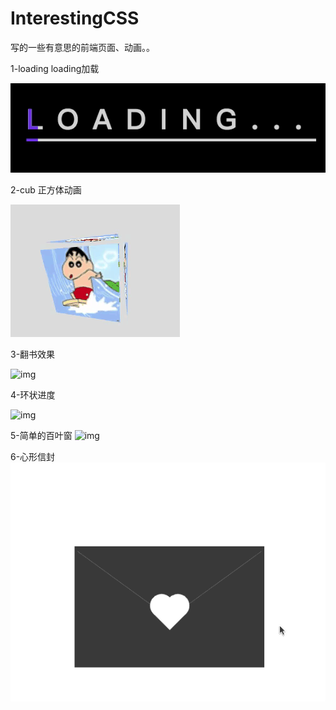 # InterestingCSS

写的一些有意思的前端页面、动画。。

1-loading  loading加载

![img](/gif/loading.gif)

2-cub 正方体动画

![img](gif/cub.gif)

3-翻书效果

![img](gif/books.gif)

4-环状进度

![img](gif/huanjindu.gif)

5-简单的百叶窗
![img](gif/baiyechuang.gif)

6-心形信封
![img](gif/xinfeng.gif)